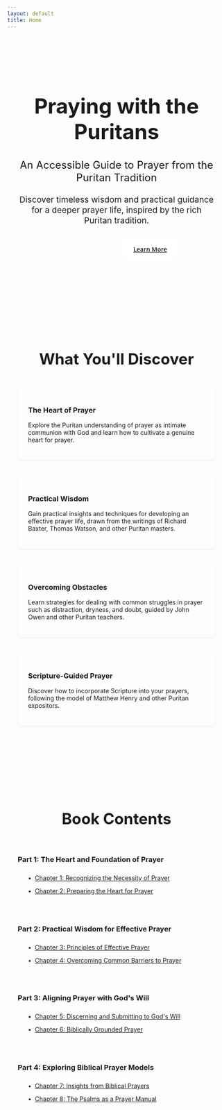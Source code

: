 ```yaml
---
layout: default
title: Home
---
```


<section class="hero">
  <div class="hero-content">
    <h1>Praying with the Puritans</h1>
    <h2>An Accessible Guide to Prayer from the Puritan Tradition</h2>
    <p>Discover timeless wisdom and practical guidance for a deeper prayer life, inspired by the rich Puritan tradition.</p>
    <div class="cta-buttons">
      <a href="{{ '/chapters/introduction' | relative_url }}" class="btn btn-primary">Start Reading</a>
      <a href="{{ '/about/' | relative_url }}" class="btn btn-secondary">Learn More</a>
    </div>
  </div>
</section>

<section class="book-overview">
  <div class="section-container">
    <h2>What You'll Discover</h2>
    <div class="feature-grid">
      <div class="feature-item">
        <h3>The Heart of Prayer</h3>
        <p>Explore the Puritan understanding of prayer as intimate communion with God and learn how to cultivate a genuine heart for prayer.</p>
      </div>
      <div class="feature-item">
        <h3>Practical Wisdom</h3>
        <p>Gain practical insights and techniques for developing an effective prayer life, drawn from the writings of Richard Baxter, Thomas Watson, and other Puritan masters.</p>
      </div>
      <div class="feature-item">
        <h3>Overcoming Obstacles</h3>
        <p>Learn strategies for dealing with common struggles in prayer such as distraction, dryness, and doubt, guided by John Owen and other Puritan teachers.</p>
      </div>
      <div class="feature-item">
        <h3>Scripture-Guided Prayer</h3>
        <p>Discover how to incorporate Scripture into your prayers, following the model of Matthew Henry and other Puritan expositors.</p>
      </div>
    </div>
  </div>
</section>

<section class="chapters-preview">
  <div class="section-container">
    <h2>Book Contents</h2>
    <div class="chapters-list">
      <div class="part">
        <h3>Part 1: The Heart and Foundation of Prayer</h3>
        <ul>
          <li><a href="{{ '/chapters/chapter-1' | relative_url }}">Chapter 1: Recognizing the Necessity of Prayer</a></li>
          <li><a href="{{ '/chapters/chapter-2' | relative_url }}">Chapter 2: Preparing the Heart for Prayer</a></li>
        </ul>
      </div>
      <div class="part">
        <h3>Part 2: Practical Wisdom for Effective Prayer</h3>
        <ul>
          <li><a href="{{ '/chapters/chapter-3' | relative_url }}">Chapter 3: Principles of Effective Prayer</a></li>
          <li><a href="{{ '/chapters/chapter-4' | relative_url }}">Chapter 4: Overcoming Common Barriers to Prayer</a></li>
        </ul>
      </div>
      <div class="part">
        <h3>Part 3: Aligning Prayer with God's Will</h3>
        <ul>
          <li><a href="{{ '/chapters/chapter-5' | relative_url }}">Chapter 5: Discerning and Submitting to God's Will</a></li>
          <li><a href="{{ '/chapters/chapter-6' | relative_url }}">Chapter 6: Biblically Grounded Prayer</a></li>
        </ul>
      </div>
      <div class="part">
        <h3>Part 4: Exploring Biblical Prayer Models</h3>
        <ul>
          <li><a href="{{ '/chapters/chapter-7' | relative_url }}">Chapter 7: Insights from Biblical Prayers</a></li>
          <li><a href="{{ '/chapters/chapter-8' | relative_url }}">Chapter 8: The Psalms as a Prayer Manual</a></li>
        </ul>
      </div>
    </div>
  </div>
</section>

<style>
  /* Home Page Specific Styles */
  .hero {
    padding: 4rem 0;
    text-align: center;
    background-color: var(--light-background);
    border-radius: 8px;
    margin-bottom: 3rem;
  }
  
  .hero-content {
    max-width: 800px;
    margin: 0 auto;
    padding: 0 1.5rem;
  }
  
  .hero h1 {
    font-size: 3rem;
    margin-bottom: 0.5rem;
    color: var(--primary-color);
  }
  
  .hero h2 {
    font-size: 1.5rem;
    font-weight: normal;
    color: var(--light-text);
    margin-bottom: 1.5rem;
  }
  
  .hero p {
    font-size: 1.2rem;
    margin-bottom: 2rem;
  }
  
  .cta-buttons {
    display: flex;
    justify-content: center;
    gap: 1rem;
  }
  
  .btn {
    display: inline-block;
    padding: 0.8rem 1.5rem;
    border-radius: 4px;
    font-family: 'Open Sans', Helvetica, sans-serif;
    font-weight: 600;
    text-align: center;
    transition: all 0.3s ease;
  }
  
  .btn-primary {
    background-color: var(--primary-color);
    color: white;
  }
  
  .btn-primary:hover {
    background-color: #583a7e;
    color: white;
  }
  
  .btn-secondary {
    background-color: white;
    color: var(--primary-color);
    border: 2px solid var(--primary-color);
  }
  
  .btn-secondary:hover {
    background-color: var(--light-background);
  }
  
  .section-container {
    max-width: 1000px;
    margin: 0 auto;
    padding: 3rem 1.5rem;
  }
  
  .book-overview h2, .chapters-preview h2 {
    text-align: center;
    margin-bottom: 2.5rem;
    font-size: 2.2rem;
  }
  
  .feature-grid {
    display: grid;
    grid-template-columns: repeat(auto-fit, minmax(300px, 1fr));
    gap: 2rem;
  }
  
  .feature-item {
    background-color: var(--light-background);
    border-radius: 8px;
    padding: 1.5rem;
    box-shadow: 0 2px 4px rgba(0, 0, 0, 0.05);
  }
  
  .feature-item h3 {
    margin-bottom: 1rem;
    color: var(--primary-color);
  }
  
  .chapters-preview {
    background-color: var(--light-background);
    margin-top: 3rem;
  }
  
  .chapters-list {
    display: grid;
    grid-template-columns: repeat(auto-fit, minmax(400px, 1fr));
    gap: 2rem;
  }
  
  .part h3 {
    border-bottom: 2px solid var(--primary-color);
    padding-bottom: 0.5rem;
    margin-bottom: 1rem;
  }
  
  .part ul {
    list-style: none;
  }
  
  .part li {
    margin-bottom: 0.8rem;
    padding-left: 1rem;
    position: relative;
  }
  
  .part li:before {
    content: "•";
    position: absolute;
    left: 0;
    color: var(--primary-color);
  }
  
  @media (max-width: 768px) {
    .hero h1 {
      font-size: 2.5rem;
    }
    
    .hero h2 {
      font-size: 1.3rem;
    }
    
    .cta-buttons {
      flex-direction: column;
      gap: 0.8rem;
    }
    
    .chapters-list {
      grid-template-columns: 1fr;
    }
  }
</style> 